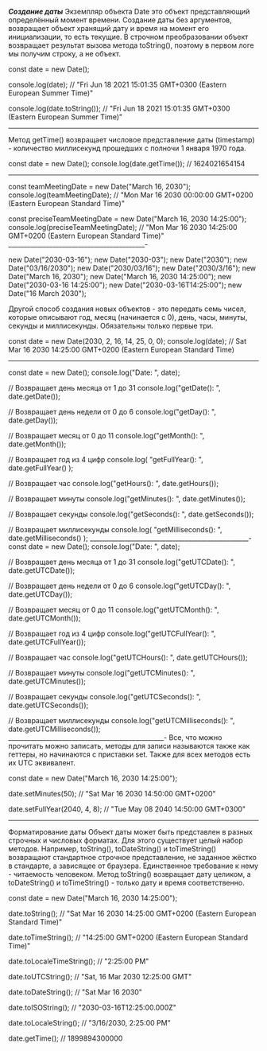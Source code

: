 ***Создание даты***
Экземпляр объекта Date это объект представляющий определённый момент времени. Создание даты без аргументов, возвращает объект хранящий дату и время на момент его инициализации, то есть текущие. В строчном преобразовании объект возвращает результат вызова метода toString(), поэтому в первом логе мы получим строку, а не объект.

const date = new Date();

console.log(date);
// "Fri Jun 18 2021 15:01:35 GMT+0300 (Eastern European Summer Time)"

console.log(date.toString());
// "Fri Jun 18 2021 15:01:35 GMT+0300 (Eastern European Summer Time)"


________________________________

Метод getTime() возвращает числовое представление даты (timestamp) - количество миллисекунд прошедших с полночи 1 января 1970 года.

const date = new Date();
console.log(date.getTime()); // 1624021654154
_____________________________________

const teamMeetingDate = new Date("March 16, 2030");
console.log(teamMeetingDate);
// "Mon Mar 16 2030 00:00:00 GMT+0200 (Eastern European Standard Time)"

const preciseTeamMeetingDate = new Date("March 16, 2030 14:25:00");
console.log(preciseTeamMeetingDate);
// "Mon Mar 16 2030 14:25:00 GMT+0200 (Eastern European Standard Time)"
___________________________________________-

new Date("2030-03-16");
new Date("2030-03");
new Date("2030");
new Date("03/16/2030");
new Date("2030/03/16");
new Date("2030/3/16");
new Date("March 16, 2030");
new Date("March 16, 2030 14:25:00");
new Date("2030-03-16 14:25:00");
new Date("2030-03-16T14:25:00");
new Date("16 March 2030");

Другой способ создания новых объектов - это передать семь чисел, которые описывают год, месяц (начинается с 0), день, часы, минуты, секунды и миллисекунды. Обязательны только первые три.

const date = new Date(2030, 2, 16, 14, 25, 0, 0);
console.log(date);
// Sat Mar 16 2030 14:25:00 GMT+0200 (Eastern European Standard Time)
______________________________________________________
const date = new Date();
console.log("Date: ", date);

// Возвращает день месяца от 1 до 31
console.log("getDate(): ", date.getDate());

// Возвращает день недели от 0 до 6
console.log("getDay(): ", date.getDay());

// Возвращает месяц от 0 до 11
console.log("getMonth(): ", date.getMonth());

// Возвращает год из 4 цифр
console.log(
  "getFullYear(): ",
  date.getFullYear()
);

// Возвращает час
console.log("getHours(): ", date.getHours());

// Возвращает минуты
console.log("getMinutes(): ", date.getMinutes());

// Возвращает секунды
console.log("getSeconds(): ", date.getSeconds());

// Возвращает миллисекунды
console.log(
  "getMilliseconds(): ",
  date.getMilliseconds()
);
__________________________________________________-
    const date = new Date();
console.log("Date: ", date);

// Возвращает день месяца от 1 до 31
console.log("getUTCDate(): ", date.getUTCDate());

// Возвращает день недели от 0 до 6
console.log("getUTCDay(): ", date.getUTCDay());

// Возвращает месяц от 0 до 11
console.log("getUTCMonth(): ", date.getUTCMonth());

// Возвращает год из 4 цифр
console.log("getUTCFullYear(): ", date.getUTCFullYear());

// Возвращает час
console.log("getUTCHours(): ", date.getUTCHours());

// Возвращает минуты
console.log("getUTCMinutes(): ", date.getUTCMinutes());

// Возвращает секунды
console.log("getUTCSeconds(): ", date.getUTCSeconds());

// Возвращает миллисекунды
console.log("getUTCMilliseconds(): ", date.getUTCMilliseconds());
_________________________________________________-
Все, что можно прочитать можно записать, методы для записи называются также как геттеры, но начинаются с приставки set. Также для всех методов есть их UTC эквивалент.

const date = new Date("March 16, 2030 14:25:00");

date.setMinutes(50);
// "Sat Mar 16 2030 14:50:00 GMT+0200"

date.setFullYear(2040, 4, 8);
// "Tue May 08 2040 14:50:00 GMT+0300"
______________________________________________________________
Форматирование даты
Объект даты может быть представлен в разных строчных и числовых форматах. Для этого существует целый набор методов. Например, toString(), toDateString() и toTimeString() возвращают стандартное строчное представление, не заданное жёстко в стандарте, а зависящее от браузера. Единственное требование к нему - читаемость человеком. Метод toString() возвращает дату целиком, а toDateString() и toTimeString() - только дату и время соответственно.

const date = new Date("March 16, 2030 14:25:00");

date.toString();
// "Sat Mar 16 2030 14:25:00 GMT+0200 (Eastern European Standard Time)"

date.toTimeString();
// "14:25:00 GMT+0200 (Eastern European Standard Time)"

date.toLocaleTimeString();
// "2:25:00 PM"

date.toUTCString();
// "Sat, 16 Mar 2030 12:25:00 GMT"

date.toDateString();
// "Sat Mar 16 2030"

date.toISOString();
// "2030-03-16T12:25:00.000Z"

date.toLocaleString();
// "3/16/2030, 2:25:00 PM"

date.getTime();
// 1899894300000